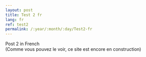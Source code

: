```yaml
---
layout: post
title: Test 2 fr
lang: fr
ref: test2
permalink: /:year/:month/:day/Test2-fr
---
```


Post 2 in French  
(Comme vous pouvez le voir, ce site est encore en construction)
